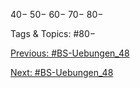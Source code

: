 40−
50−
60−
70−
80−

   Tags & Topics:
   #80−

[Previous: #BS-Uebungen_48](BS-Uebungen_48.md)

[Next: #BS-Uebungen_48](BS-Uebungen_48.md)